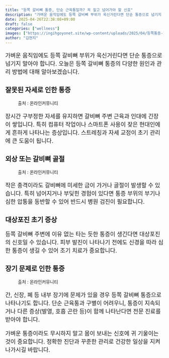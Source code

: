 ```yaml
---
title: "등쪽 갈비뼈 통증, 단순 근육통일까? 꼭 짚고 넘어가야 할 신호"
description: "가벼운 움직임에도 등쪽 갈비뼈 부위가 욱신거린다면 단순 통증으로 넘기지 말아야 합니다. 오늘은 등쪽 갈비뼈 통증의 다양한 원인과 관리 방법에 대해 알아보겠습니다."
date: 2025-04-26T22:38:08+09:00
draft: false
categories: ["wellness"]
images: ["https://ingihgoyonet.site/wp-content/uploads/2025/04/등쪽통증-1024x683.png", "https://ingihgoyonet.site/wp-content/uploads/2025/04/갈비뼈-683x1024.jpg", "https://ingihgoyonet.site/wp-content/uploads/2025/04/등통증-1024x577.jpg"]
author: "김현지"
---
```


<p style="font-size:18px">가벼운 움직임에도 등쪽 갈비뼈 부위가 욱신거린다면 단순 통증으로 넘기지 말아야 합니다. 오늘은 등쪽 갈비뼈 통증의 다양한 원인과 관리 방법에 대해 알아보겠습니다.</p> <h2 >잘못된 자세로 인한 통증</h2> <figure ><img src="https://ingihgoyonet.site/wp-content/uploads/2025/04/등쪽통증-1024x683.png" alt="" style="aspect-ratio:16/9;object-fit:cover"/><figcaption >출처 : 온라인커뮤니티</figcaption></figure> <p style="font-size:18px">장시간 구부정한 자세를 유지하면 갈비뼈 주변 근육과 인대에 긴장이 쌓입니다. 특히 컴퓨터 작업이나 스마트폰 사용이 잦은 현대인에게 흔하게 나타나는 증상입니다. 스트레칭과 자세 교정이 초기 관리에 큰 도움이 됩니다.</p> <h2 >외상 또는 갈비뼈 골절</h2> <figure ><img src="https://ingihgoyonet.site/wp-content/uploads/2025/04/갈비뼈-683x1024.jpg" alt="" style="aspect-ratio:16/9;object-fit:cover"/><figcaption >출처 : 온라인커뮤니티</figcaption></figure> <p style="font-size:18px">작은 충격이라도 갈비뼈에 미세한 금이 가거나 골절이 발생할 수 있습니다. 특히 넘어지거나 부딪힌 경험이 있다면 통증 부위의 부기나 심한 압통을 동반할 수 있어 반드시 병원 검진이 필요합니다.</p> <h2 >대상포진 초기 증상</h2> <p style="font-size:18px">등쪽 갈비뼈 주변에 이유 없는 타는 듯한 통증이 생긴다면 대상포진의 신호일 수 있습니다. 피부 발진이 나타나기 전에도 신경을 따라 심한 통증이 생길 수 있어 조기 치료가 중요합니다.</p> <h2 >장기 문제로 인한 통증</h2> <figure ><img src="https://ingihgoyonet.site/wp-content/uploads/2025/04/등통증-1024x577.jpg" alt="" style="aspect-ratio:16/9;object-fit:cover"/><figcaption >출처 : 온라인커뮤니티</figcaption></figure> <p style="font-size:18px">간, 신장, 폐 등 내부 장기에 문제가 있을 경우 등쪽 갈비뼈 통증으로 나타나기도 합니다. 단순 근육통과 구별이 어려우니, 통증이 지속되거나 다른 증상(발열, 호흡 곤란 등)이 함께 나타난다면 전문 진료를 받아야 합니다.</p> <p style="font-size:18px">가벼운 통증이라도 무시하지 말고 몸이 보내는 신호에 귀 기울이는 것이 중요합니다. 정확한 진단과 꾸준한 관리로 건강한 일상을 지켜나가시길 바랍니다.</p>